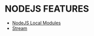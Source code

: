 # NODEJS FEATURES

- [NodeJS Local Modules](https://github.com/kitokip/nodejs-practices/tree/master/local-modules#local-modules)
- [Stream](./stream/README.MD)
